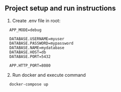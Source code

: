## Project setup and run instructions
1. Create .env file in root:
  ```
    APP_MODE=debug

    DATABASE.USERNAME=myuser
    DATABASE.PASSWORD=mypassword
    DATABASE.NAME=mydatabase
    DATABASE.HOST=db
    DATABASE.PORT=5432

    APP.HTTP_PORT=8080
  ```
2. Run docker and execute command
  ```
    docker-compose up
  ```